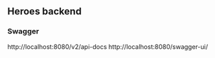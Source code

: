 ## Heroes backend

### Swagger

http://localhost:8080/v2/api-docs
http://localhost:8080/swagger-ui/
